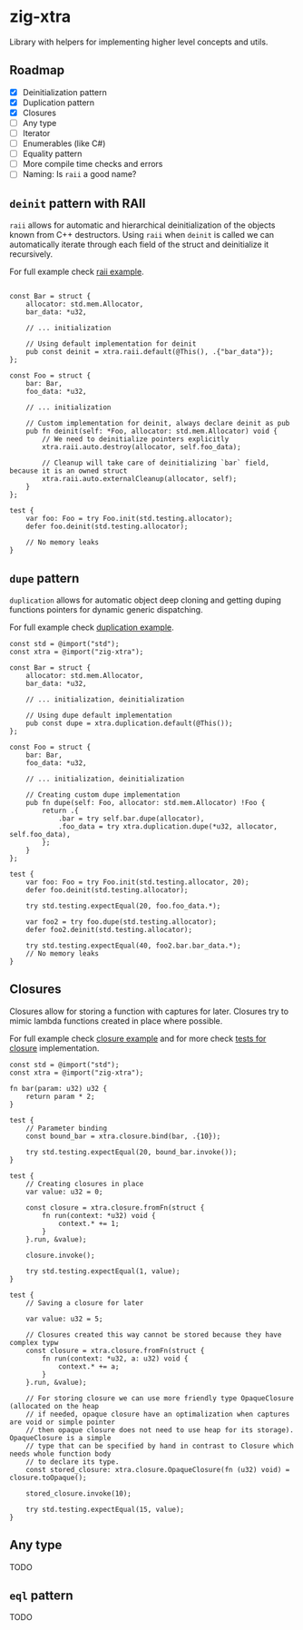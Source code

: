 # zig-xtra

Library with helpers for implementing higher level concepts and utils.

## Roadmap

- [x] Deinitialization pattern
- [x] Duplication pattern
- [x] Closures
- [ ] Any type
- [ ] Iterator
- [ ] Enumerables (like C#)
- [ ] Equality pattern
- [ ] More compile time checks and errors
- [ ] Naming: Is `raii` a good name?

## `deinit` pattern with RAII

`raii` allows for automatic and hierarchical deinitialization of the objects known from C++ destructors. Using `raii` when
`deinit` is called we can automatically iterate through each field of the struct and deinitialize it recursively.

For full example check [raii example](examples/raii-example.zig).

```zig

const Bar = struct {
    allocator: std.mem.Allocator,
    bar_data: *u32,

    // ... initialization

    // Using default implementation for deinit
    pub const deinit = xtra.raii.default(@This(), .{"bar_data"});
};

const Foo = struct {
    bar: Bar,
    foo_data: *u32,

    // ... initialization

    // Custom implementation for deinit, always declare deinit as pub
    pub fn deinit(self: *Foo, allocator: std.mem.Allocator) void {
        // We need to deinitialize pointers explicitly
        xtra.raii.auto.destroy(allocator, self.foo_data);

        // Cleanup will take care of deinitializing `bar` field, because it is an owned struct
        xtra.raii.auto.externalCleanup(allocator, self);
    }
};

test {
    var foo: Foo = try Foo.init(std.testing.allocator);
    defer foo.deinit(std.testing.allocator);

    // No memory leaks
}
```

## `dupe` pattern

`duplication` allows for automatic object deep cloning and getting duping functions pointers for dynamic generic dispatching.

For full example check [duplication example](examples/duplication-example.zig).

```zig
const std = @import("std");
const xtra = @import("zig-xtra");

const Bar = struct {
    allocator: std.mem.Allocator,
    bar_data: *u32,

    // ... initialization, deinitialization

    // Using dupe default implementation
    pub const dupe = xtra.duplication.default(@This());
};

const Foo = struct {
    bar: Bar,
    foo_data: *u32,

    // ... initialization, deinitialization

    // Creating custom dupe implementation
    pub fn dupe(self: Foo, allocator: std.mem.Allocator) !Foo {
        return .{
            .bar = try self.bar.dupe(allocator),
            .foo_data = try xtra.duplication.dupe(*u32, allocator, self.foo_data),
        };
    }
};

test {
    var foo: Foo = try Foo.init(std.testing.allocator, 20);
    defer foo.deinit(std.testing.allocator);

    try std.testing.expectEqual(20, foo.foo_data.*);

    var foo2 = try foo.dupe(std.testing.allocator);
    defer foo2.deinit(std.testing.allocator);

    try std.testing.expectEqual(40, foo2.bar.bar_data.*);
    // No memory leaks
}
```
## Closures

Closures allow for storing a function with captures for later. Closures try to mimic lambda functions
created in place where possible.

For full example check [closure example](examples/closure-example.zig) and for more check [tests for closure](src/closure.zig) implementation.

```zig
const std = @import("std");
const xtra = @import("zig-xtra");

fn bar(param: u32) u32 {
    return param * 2;
}

test {
    // Parameter binding
    const bound_bar = xtra.closure.bind(bar, .{10});

    try std.testing.expectEqual(20, bound_bar.invoke());
}

test {
    // Creating closures in place
    var value: u32 = 0;

    const closure = xtra.closure.fromFn(struct {
        fn run(context: *u32) void {
            context.* += 1;
        }
    }.run, &value);

    closure.invoke();

    try std.testing.expectEqual(1, value);
}

test {
    // Saving a closure for later

    var value: u32 = 5;

    // Closures created this way cannot be stored because they have complex typw
    const closure = xtra.closure.fromFn(struct {
        fn run(context: *u32, a: u32) void {
            context.* += a;
        }
    }.run, &value);

    // For storing closure we can use more friendly type OpaqueClosure (allocated on the heap
    // if needed, opaque closure have an optimalization when captures are void or simple pointer
    // then opaque closure does not need to use heap for its storage). OpaqueClosure is a simple
    // type that can be specified by hand in contrast to Closure which needs whole function body
    // to declare its type.
    const stored_closure: xtra.closure.OpaqueClosure(fn (u32) void) = closure.toOpaque();

    stored_closure.invoke(10);

    try std.testing.expectEqual(15, value);
}
```

## Any type

TODO

## `eql` pattern

TODO

